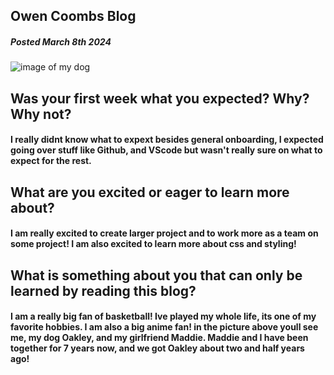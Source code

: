 ####
##  Owen Coombs Blog
##### _Posted March 8th 2024_
![image of my dog](https://mail.google.com/mail/u/0?ui=2&ik=50c14320e3&attid=0.1&permmsgid=msg-a:r4587995427499818070&th=18e1a52cc5d3a9a3&view=fimg&fur=ip&sz=s0-l75-ft&attbid=ANGjdJ9ib8VsXllqECc3TlboApB95X47MJyncZDVNryP6RfbCS4p-BiqkQJemjA6QtOqHqUveHBvQ6cw9UWBJJoglDX56tGVbhj0kvCB0XkOCIMpCK9ykqsquesNcb4&disp=emb&realattid=18e1a52c00c99637af91)
##  Was your first week what you expected? Why? Why not?
####  I really didnt know what to expext besides general onboarding, I expected going over stuff like Github, and VScode but wasn't really sure on what to expect for the rest.
## What are you excited or eager to learn more about?
####  I am really excited to create larger project and to work more as a team on some project! I am also excited to learn more about css and styling! 
##   What is something about you that can only be learned by reading this blog?
####  I am a really big fan of basketball! Ive played my whole life, its one of my favorite hobbies. I am also a big anime fan! in the picture above youll see me, my dog Oakley, and my girlfriend Maddie. Maddie and I have been together for 7 years now, and we got Oakley about two and half years ago!